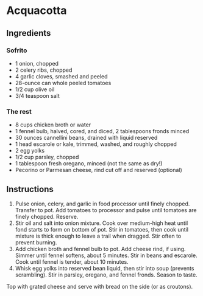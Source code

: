 # Acquacotta

## Ingredients

### Sofrito

- 1 onion, chopped
- 2 celery ribs, chopped
- 4 garlic cloves, smashed and peeled
- 28-ounce can whole peeled tomatoes
- 1/2 cup olive oil
- 3/4 teaspoon salt

### The rest

- 8 cups chicken broth or water
- 1 fennel bulb, halved, cored, and diced, 2 tablespoons fronds minced
- 30 ounces cannellini beans, drained with liquid reserved
- 1 head escarole or kale, trimmed, washed, and roughly chopped
- 2 egg yolks
- 1/2 cup parsley, chopped
- 1 tablespoon fresh oregano, minced (not the same as dry!)
- Pecorino or Parmesan cheese, rind cut off and reserved (optional)

## Instructions

1. Pulse onion, celery, and garlic in food processor until finely chopped. Transfer to pot. Add tomatoes to processor and pulse until tomatoes are finely chopped. Reserve.
2. Stir oil and salt into onion mixture. Cook over medium-high heat until fond starts to form on bottom of pot. Stir in tomatoes, then cook until mixture is thick enough to leave a trail when dragged. Stir often to prevent burning.
3. Add chicken broth and fennel bulb to pot. Add cheese rind, if using. Simmer until fennel softens, about 5 minutes. Stir in beans and escarole. Cook until fennel is tender, about 10 minutes.
4. Whisk egg yolks into reserved bean liquid, then stir into soup (prevents scrambling). Stir in parsley, oregano, and fennel fronds. Season to taste.

Top with grated cheese and serve with bread on the side (or as croutons).

